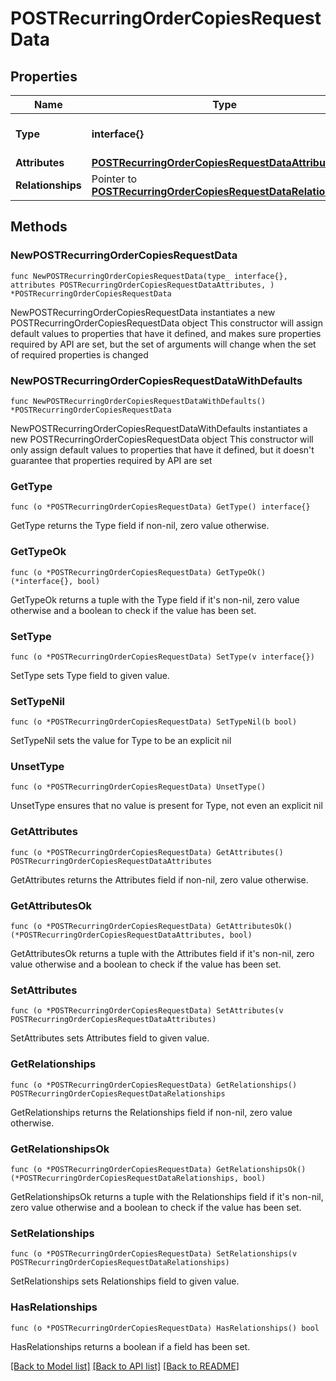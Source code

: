 # POSTRecurringOrderCopiesRequestData

## Properties

Name | Type | Description | Notes
------------ | ------------- | ------------- | -------------
**Type** | **interface{}** | The resource&#39;s type | 
**Attributes** | [**POSTRecurringOrderCopiesRequestDataAttributes**](POSTRecurringOrderCopiesRequestDataAttributes.md) |  | 
**Relationships** | Pointer to [**POSTRecurringOrderCopiesRequestDataRelationships**](POSTRecurringOrderCopiesRequestDataRelationships.md) |  | [optional] 

## Methods

### NewPOSTRecurringOrderCopiesRequestData

`func NewPOSTRecurringOrderCopiesRequestData(type_ interface{}, attributes POSTRecurringOrderCopiesRequestDataAttributes, ) *POSTRecurringOrderCopiesRequestData`

NewPOSTRecurringOrderCopiesRequestData instantiates a new POSTRecurringOrderCopiesRequestData object
This constructor will assign default values to properties that have it defined,
and makes sure properties required by API are set, but the set of arguments
will change when the set of required properties is changed

### NewPOSTRecurringOrderCopiesRequestDataWithDefaults

`func NewPOSTRecurringOrderCopiesRequestDataWithDefaults() *POSTRecurringOrderCopiesRequestData`

NewPOSTRecurringOrderCopiesRequestDataWithDefaults instantiates a new POSTRecurringOrderCopiesRequestData object
This constructor will only assign default values to properties that have it defined,
but it doesn't guarantee that properties required by API are set

### GetType

`func (o *POSTRecurringOrderCopiesRequestData) GetType() interface{}`

GetType returns the Type field if non-nil, zero value otherwise.

### GetTypeOk

`func (o *POSTRecurringOrderCopiesRequestData) GetTypeOk() (*interface{}, bool)`

GetTypeOk returns a tuple with the Type field if it's non-nil, zero value otherwise
and a boolean to check if the value has been set.

### SetType

`func (o *POSTRecurringOrderCopiesRequestData) SetType(v interface{})`

SetType sets Type field to given value.


### SetTypeNil

`func (o *POSTRecurringOrderCopiesRequestData) SetTypeNil(b bool)`

 SetTypeNil sets the value for Type to be an explicit nil

### UnsetType
`func (o *POSTRecurringOrderCopiesRequestData) UnsetType()`

UnsetType ensures that no value is present for Type, not even an explicit nil
### GetAttributes

`func (o *POSTRecurringOrderCopiesRequestData) GetAttributes() POSTRecurringOrderCopiesRequestDataAttributes`

GetAttributes returns the Attributes field if non-nil, zero value otherwise.

### GetAttributesOk

`func (o *POSTRecurringOrderCopiesRequestData) GetAttributesOk() (*POSTRecurringOrderCopiesRequestDataAttributes, bool)`

GetAttributesOk returns a tuple with the Attributes field if it's non-nil, zero value otherwise
and a boolean to check if the value has been set.

### SetAttributes

`func (o *POSTRecurringOrderCopiesRequestData) SetAttributes(v POSTRecurringOrderCopiesRequestDataAttributes)`

SetAttributes sets Attributes field to given value.


### GetRelationships

`func (o *POSTRecurringOrderCopiesRequestData) GetRelationships() POSTRecurringOrderCopiesRequestDataRelationships`

GetRelationships returns the Relationships field if non-nil, zero value otherwise.

### GetRelationshipsOk

`func (o *POSTRecurringOrderCopiesRequestData) GetRelationshipsOk() (*POSTRecurringOrderCopiesRequestDataRelationships, bool)`

GetRelationshipsOk returns a tuple with the Relationships field if it's non-nil, zero value otherwise
and a boolean to check if the value has been set.

### SetRelationships

`func (o *POSTRecurringOrderCopiesRequestData) SetRelationships(v POSTRecurringOrderCopiesRequestDataRelationships)`

SetRelationships sets Relationships field to given value.

### HasRelationships

`func (o *POSTRecurringOrderCopiesRequestData) HasRelationships() bool`

HasRelationships returns a boolean if a field has been set.


[[Back to Model list]](../README.md#documentation-for-models) [[Back to API list]](../README.md#documentation-for-api-endpoints) [[Back to README]](../README.md)


